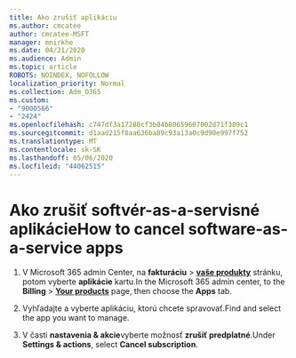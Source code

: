 ```yaml
---
title: Ako zrušiť aplikáciu
ms.author: cmcatee
author: cmcatee-MSFT
manager: mnirkhe
ms.date: 04/21/2020
ms.audience: Admin
ms.topic: article
ROBOTS: NOINDEX, NOFOLLOW
localization_priority: Normal
ms.collection: Adm_O365
ms.custom:
- "9000566"
- "2424"
ms.openlocfilehash: c747df3a17280cf3b84b80659607002d71f309c1
ms.sourcegitcommit: d1aad215f8aa636ba89c93a13a0c9d90e997f752
ms.translationtype: MT
ms.contentlocale: sk-SK
ms.lasthandoff: 05/06/2020
ms.locfileid: "44062515"
---
```

# <a name="how-to-cancel-software-as-a-service-apps"></a><span data-ttu-id="325e4-102">Ako zrušiť softvér-as-a-servisné aplikácie</span><span class="sxs-lookup"><span data-stu-id="325e4-102">How to cancel software-as-a-service apps</span></span> 

1. <span data-ttu-id="325e4-103">V Microsoft 365 admin Center, na **fakturáciu** > **[vaše produkty](https://go.microsoft.com/fwlink/p/?linkid=842054)** stránku, potom vyberte **aplikácie** kartu.</span><span class="sxs-lookup"><span data-stu-id="325e4-103">In the Microsoft 365 admin center, to the **Billing** > **[Your products](https://go.microsoft.com/fwlink/p/?linkid=842054)** page, then choose the **Apps** tab.</span></span>

2. <span data-ttu-id="325e4-104">Vyhľadajte a vyberte aplikáciu, ktorú chcete spravovať.</span><span class="sxs-lookup"><span data-stu-id="325e4-104">Find and select the app you want to manage.</span></span>

3. <span data-ttu-id="325e4-105">V časti **nastavenia & akcie**vyberte možnosť **zrušiť predplatné**.</span><span class="sxs-lookup"><span data-stu-id="325e4-105">Under **Settings & actions**, select **Cancel subscription**.</span></span>